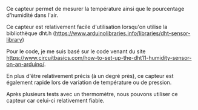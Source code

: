 Ce capteur permet de mesurer la température ainsi que le pourcentage d'humidité dans l'air.

Ce capteur est relativement facile d'utilisation lorsqu'on utilise la bibliothèque dht.h (https://www.arduinolibraries.info/libraries/dht-sensor-library)

Pour le code, je me suis basé sur le code venant du site https://www.circuitbasics.com/how-to-set-up-the-dht11-humidity-sensor-on-an-arduino/.


En plus d'être relativement précis (à un degré près), ce capteur est également rapide lors de variation de température ou de pression.

Après plusieurs tests avec un thermomètre, nous pouvons utiliser ce capteur car celui-ci relativement fiable.
